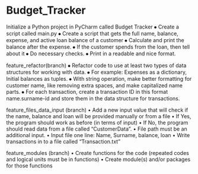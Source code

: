 # Budget_Tracker

Initialize a Python project in PyCharm called Budget Tracker
⦁	Create a script called main.py
⦁	Create a script that gets the full name, balance, expense, and active loan balance of a customer
⦁	Calculate and print the balance after the expense.
⦁	If the customer spends from the loan, then tell about it
⦁	Do necessary checks.
⦁	Print in a readable and nice format.

feature_refactor(branch)
⦁	Refactor code to use at least two types of data structures for working with data.
⦁	For example: Expenses as a dictionary, Initial balances as tuples.
⦁	With string operation, make better formatting for customer name, like removing extra spaces, and make capitalized name parts.
⦁	For each transaction, create a transaction ID in this format name.surname-id and store them in the data structure for transactions.

feature_files_data_input (branch)
• Add a new input value that will check if the name, balance and loan will be provided manually or from a file
•  If Yes, the program should work as before (in terms of input)
•  If No, the program should read data from a file called “CustomerData”. 
•    File path must be an additional input.
•    Input file one line: Name, Surname, balance, loan
• Write transactions in to a file called “Transaction.txt”

feature_modules (branch)
• Create functions for the code (repeated codes and logical units must be in functions)
• Create module(s) and/or packages for those functions

